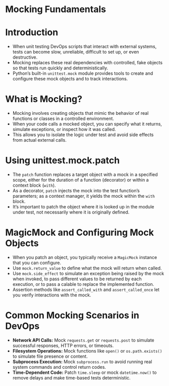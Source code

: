 # Mocking Fundamentals

# Introduction

- When unit testing DevOps scripts that interact with external systems, tests can become slow, unreliable, difficult to set up, or even destructive.
- Mocking replaces these real dependencies with controlled, fake objects so that tests run quickly and deterministically.
- Python’s built-in `unittest.mock` module provides tools to create and configure these mock objects and to track interactions.

# What is Mocking?

- Mocking involves creating objects that mimic the behavior of real functions or classes in a controlled environment.
- When your code calls a mocked object, you can specify what it returns, simulate exceptions, or inspect how it was called.
- This allows you to isolate the logic under test and avoid side effects from actual external calls.

# Using unittest.mock.patch

- The `patch` function replaces a target object with a mock in a specified scope, either for the duration of a function (decorator) or within a context block (`with`).
- As a decorator, `patch` injects the mock into the test function’s parameters; as a context manager, it yields the mock within the `with` block.
- It’s important to patch the object where it is looked up in the module under test, not necessarily where it is originally defined.

# MagicMock and Configuring Mock Objects

- When you patch an object, you typically receive a `MagicMock` instance that you can configure.
- Use `mock.return_value` to define what the mock will return when called.
- Use `mock.side_effect` to simulate an exception being raised by the mock when invoked, to pass different values to be returned by each execution, or to pass a calable to replace the implemented function.
- Assertion methods like `assert_called_with` and `assert_called_once` let you verify interactions with the mock.

# Common Mocking Scenarios in DevOps

- **Network API Calls:** Mock `requests.get` or `requests.post` to simulate successful responses, HTTP errors, or timeouts.
- **Filesystem Operations:** Mock functions like `open()` or `os.path.exists()` to simulate file presence or content.
- **Subprocess Execution:** Mock `subprocess.run` to avoid running real system commands and control return codes.
- **Time-Dependent Code:** Patch `time.sleep` or mock `datetime.now()` to remove delays and make time-based tests deterministic.
